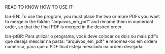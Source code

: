 READ TO KNOW HOW TO USE IT:

lan-EN:
To use the program, you must place the two or more PDFs you want to merge in the folder: "arquivos_em_pdf" and rename them in numerical order, so that the final PDF is merged in the desired order.

lan-ptBR:
Para utilizar o programa, você deve colocar os dois ou mais pdf's que deseja mesclar na pasta: "arquivos_em_pdf" e renomea-los em ordem numérica, para que o PDF final esteja mesclado na ordem desejada.
